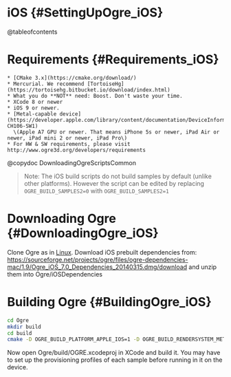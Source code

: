 # iOS {#SettingUpOgre_iOS}

@tableofcontents

# Requirements {#Requirements_iOS}
    * [CMake 3.x](https://cmake.org/download/)
    * Mercurial. We recommend [TortoiseHg](https://tortoisehg.bitbucket.io/download/index.html)
    * What you do **NOT** need: Boost. Don't waste your time.
    * XCode 8 or newer
    * iOS 9 or newer.
    * [Metal-capable device](https://developer.apple.com/library/content/documentation/DeviceInformation/Reference/iOSDeviceCompatibility/HardwareGPUInformation/HardwareGPUInformation.html#//apple_ref/doc/uid/TP40013599-CH106-SW1)
      \(Apple A7 GPU or newer. That means iPhone 5s or newer, iPad Air or newer, iPad mini 2 or newer, iPad Pro\)
    * For HW & SW requirements, please visit http://www.ogre3d.org/developers/requirements

@copydoc DownloadingOgreScriptsCommon

> Note: The iOS build scripts do not build samples by default (unlike other platforms). However the script can be edited by replacing `OGRE_BUILD_SAMPLES2=0` with `OGRE_BUILD_SAMPLES2=1`

# Downloading Ogre {#DownloadingOgre_iOS}

Clone Ogre as in [Linux](#DownloadingOgreLinux).
Download iOS prebuilt dependencies from:
https://sourceforge.net/projects/ogre/files/ogre-dependencies-mac/1.9/Ogre_iOS_7.0_Dependencies_20140315.dmg/download
and unzip them into Ogre/iOSDependencies

# Building Ogre {#BuildingOgre_iOS}

```sh
cd Ogre
mkdir build
cd build
cmake -D OGRE_BUILD_PLATFORM_APPLE_IOS=1 -D OGRE_BUILD_RENDERSYSTEM_METAL=1 -D OGRE_USE_BOOST=0 -D OGRE_CONFIG_THREAD_PROVIDER=0 -D OGRE_CONFIG_THREADS=0 -D OGRE_BUILD_SAMPLES2=1 -D OGRE_UNITY_BUILD=1 -D OGRE_SIMD_NEON=1 -D OGRE_BUILD_TESTS=0 -G Xcode ..
```

Now open Ogre/build/OGRE.xcodeproj in XCode and build it.
You may have to set up the provisioning profiles of each sample before running in it on the device.
